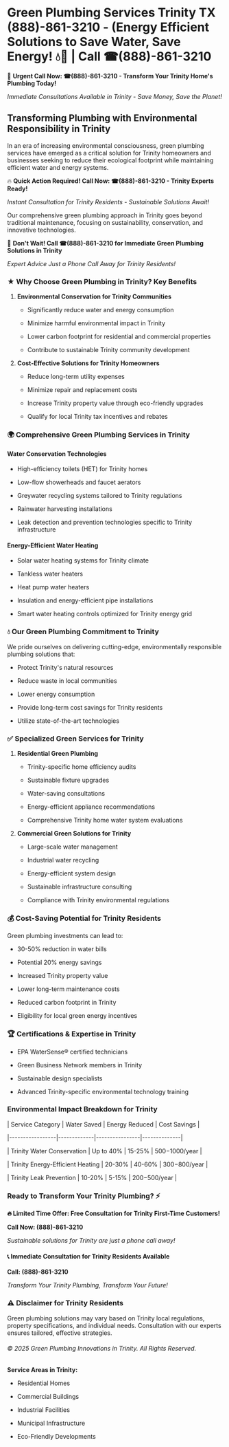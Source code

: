 # Green Plumbing Services Trinity TX (888)-861-3210 - (Energy Efficient Solutions to Save Water, Save Energy! 💧🌿 | Call ☎(888)-861-3210

🚨 **Urgent Call Now: ☎(888)-861-3210 - Transform Your Trinity Home's Plumbing Today!**
*Immediate Consultations Available in Trinity - Save Money, Save the Planet!*

## Transforming Plumbing with Environmental Responsibility in Trinity

In an era of increasing environmental consciousness, green plumbing services have emerged as a critical solution for Trinity homeowners and businesses seeking to reduce their ecological footprint while maintaining efficient water and energy systems. 

🔥 **Quick Action Required! Call Now: ☎(888)-861-3210 - Trinity Experts Ready!**
*Instant Consultation for Trinity Residents - Sustainable Solutions Await!*

Our comprehensive green plumbing approach in Trinity goes beyond traditional maintenance, focusing on sustainability, conservation, and innovative technologies.

🚨 **Don't Wait! Call ☎(888)-861-3210 for Immediate Green Plumbing Solutions in Trinity**
*Expert Advice Just a Phone Call Away for Trinity Residents!*

### ★ Why Choose Green Plumbing in Trinity? Key Benefits

1. **Environmental Conservation for Trinity Communities** 
   - Significantly reduce water and energy consumption
   - Minimize harmful environmental impact in Trinity
   - Lower carbon footprint for residential and commercial properties
   - Contribute to sustainable Trinity community development

2. **Cost-Effective Solutions for Trinity Homeowners** 
   - Reduce long-term utility expenses
   - Minimize repair and replacement costs
   - Increase Trinity property value through eco-friendly upgrades
   - Qualify for local Trinity tax incentives and rebates

### 🌍 Comprehensive Green Plumbing Services in Trinity

#### Water Conservation Technologies
- High-efficiency toilets (HET) for Trinity homes
- Low-flow showerheads and faucet aerators
- Greywater recycling systems tailored to Trinity regulations
- Rainwater harvesting installations
- Leak detection and prevention technologies specific to Trinity infrastructure

#### Energy-Efficient Water Heating
- Solar water heating systems for Trinity climate
- Tankless water heaters
- Heat pump water heaters
- Insulation and energy-efficient pipe installations
- Smart water heating controls optimized for Trinity energy grid

### 💧 Our Green Plumbing Commitment to Trinity

We pride ourselves on delivering cutting-edge, environmentally responsible plumbing solutions that:
- Protect Trinity's natural resources
- Reduce waste in local communities
- Lower energy consumption
- Provide long-term cost savings for Trinity residents
- Utilize state-of-the-art technologies

### ✅ Specialized Green Services for Trinity

1. **Residential Green Plumbing**
   - Trinity-specific home efficiency audits
   - Sustainable fixture upgrades
   - Water-saving consultations
   - Energy-efficient appliance recommendations
   - Comprehensive Trinity home water system evaluations

2. **Commercial Green Solutions for Trinity**
   - Large-scale water management
   - Industrial water recycling
   - Energy-efficient system design
   - Sustainable infrastructure consulting
   - Compliance with Trinity environmental regulations

### 💰 Cost-Saving Potential for Trinity Residents

Green plumbing investments can lead to:
- 30-50% reduction in water bills
- Potential 20% energy savings
- Increased Trinity property value
- Lower long-term maintenance costs
- Reduced carbon footprint in Trinity
- Eligibility for local green energy incentives

### 🏆 Certifications & Expertise in Trinity

- EPA WaterSense® certified technicians
- Green Business Network members in Trinity
- Sustainable design specialists
- Advanced Trinity-specific environmental technology training

### Environmental Impact Breakdown for Trinity

| Service Category | Water Saved | Energy Reduced | Cost Savings |
|-----------------|-------------|----------------|--------------|
| Trinity Water Conservation | Up to 40% | 15-25% | $500-$1000/year |
| Trinity Energy-Efficient Heating | 20-30% | 40-60% | $300-$800/year |
| Trinity Leak Prevention | 10-20% | 5-15% | $200-$500/year |

### Ready to Transform Your Trinity Plumbing? ⚡

**🔥 Limited Time Offer: Free Consultation for Trinity First-Time Customers!**

**Call Now: (888)-861-3210**
*Sustainable solutions for Trinity are just a phone call away!*

#### 📞 Immediate Consultation for Trinity Residents Available

**Call: (888)-861-3210**
*Transform Your Trinity Plumbing, Transform Your Future!*

### ⚠️ Disclaimer for Trinity Residents

Green plumbing solutions may vary based on Trinity local regulations, property specifications, and individual needs. Consultation with our experts ensures tailored, effective strategies.

###### © 2025 Green Plumbing Innovations in Trinity. All Rights Reserved.

**Service Areas in Trinity:** 
- Residential Homes
- Commercial Buildings
- Industrial Facilities
- Municipal Infrastructure
- Eco-Friendly Developments